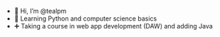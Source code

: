 - 👋 Hi, I’m @tealpm
- 🌱 Learning Python and computer science basics
- ➕ Taking a course in web app development (DAW) and adding Java

<!---
tealpm/tealpm is a ✨ special ✨ repository because its `README.md` (this file) appears on your GitHub profile.
You can click the Preview link to take a look at your changes.
--->
